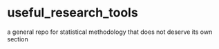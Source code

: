 # useful_research_tools
a general repo for statistical methodology that does not deserve its own section 
